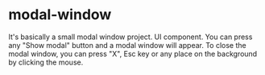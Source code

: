 # modal-window
It's basically a small modal window project. UI component. You can press any "Show modal" button and a modal window will appear. To close the modal window, you can press "X", Esc key or any place on the background by clicking the mouse.
